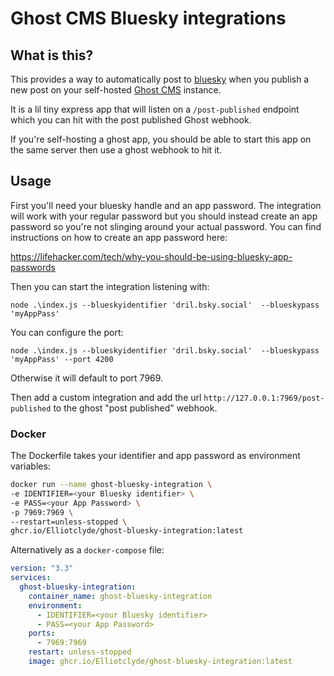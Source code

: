 # Ghost CMS Bluesky integrations

## What is this?  

This provides a way to automatically post to [bluesky](https://bsky.app/) when you publish a new post on your self-hosted [Ghost CMS](https://ghost.org/) instance. 

It is a lil tiny express app that will listen on a `/post-published` endpoint which you can hit with the post published Ghost webhook. 

If you're self-hosting a ghost app, you should be able to start this app on the same server then use a ghost webhook to hit it. 

## Usage 

First you'll need your bluesky handle and an app password. The integration will work with your regular password but you should instead create an app password so you're not slinging around your actual password. You can find instructions on how to create an app password here: 

https://lifehacker.com/tech/why-you-should-be-using-bluesky-app-passwords

Then you can start the integration listening with:

`node .\index.js --blueskyidentifier 'dril.bsky.social'  --blueskypass 'myAppPass'`

You can configure the port: 

`node .\index.js --blueskyidentifier 'dril.bsky.social'  --blueskypass 'myAppPass' --port 4200`

Otherwise it will default to port 7969.

Then add a custom integration and add the url `http://127.0.0.1:7969/post-published` to the ghost "post published" webhook.

### Docker

The Dockerfile takes your identifier and app password as environment variables:

```bash
docker run --name ghost-bluesky-integration \
-e IDENTIFIER=<your Bluesky identifier> \
-e PASS=<your App Password> \
-p 7969:7969 \
--restart=unless-stopped \
ghcr.io/Elliotclyde/ghost-bluesky-integration:latest
```

Alternatively as a `docker-compose` file:

```yaml
version: "3.3"
services:
  ghost-bluesky-integration:
    container_name: ghost-bluesky-integration
    environment:
      - IDENTIFIER=<your Bluesky identifier>
      - PASS=<your App Password>
    ports:
      - 7969:7969
    restart: unless-stopped
    image: ghcr.io/Elliotclyde/ghost-bluesky-integration:latest
```